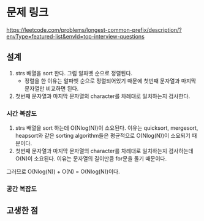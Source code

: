 # 문제 링크
https://leetcode.com/problems/longest-common-prefix/description/?envType=featured-list&envId=top-interview-questions

## 설계
1. strs 배열을 sort 한다. 그럼 알파벳 순으로 정렬된다.
   * 정렬을 한 이유는 알파벳 순으로 정렬되어있기 때문에 첫번째 문자열과 마지막 문자열만 비교하면 된다.
2. 첫번째 문자열과 마지막 문자열의 character를 차례대로 일치하는지 검사한다.

### 시간 복잡도
1. strs 배열을 sort 하는데 O(Nlog(N))이 소요된다. 이유는 quicksort, mergesort, heapsort와 같은 sorting algorithm들은 평균적으로 O(Nlog(N))이 소요되기 때문이다.
2. 첫번째 문자열과 마지막 문자열의 character를 차례대로 일치하는지 검사하는데 O(N)이 소요된다. 이유는 문자열의 길이만큼 for문을 돌기 때문이다. 

그러므로 O(Nlog(N)) + O(N) = O(Nlog(N))이다.

### 공간 복잡도

## 고생한 점
